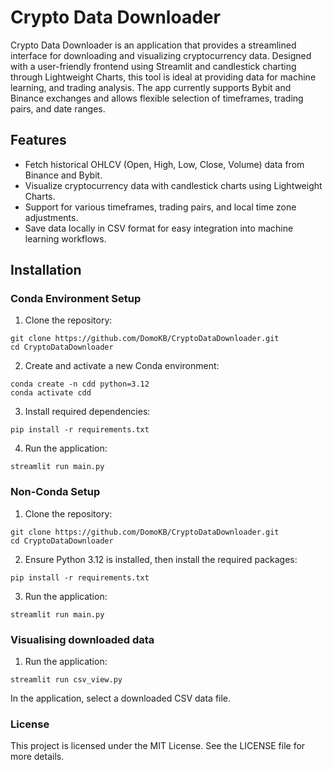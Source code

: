# Crypto Data Downloader

Crypto Data Downloader is an application that provides a streamlined interface for downloading and visualizing cryptocurrency data. Designed with a user-friendly frontend using Streamlit and candlestick charting through Lightweight Charts, this tool is ideal at providing data for machine learning, and trading analysis. The app currently supports Bybit and Binance exchanges and allows flexible selection of timeframes, trading pairs, and date ranges.

## Features
* Fetch historical OHLCV (Open, High, Low, Close, Volume) data from Binance and Bybit.
* Visualize cryptocurrency data with candlestick charts using Lightweight Charts.
* Support for various timeframes, trading pairs, and local time zone adjustments.
* Save data locally in CSV format for easy integration into machine learning workflows.

## Installation
### Conda Environment Setup
1. Clone the repository:

```
git clone https://github.com/DomoKB/CryptoDataDownloader.git
cd CryptoDataDownloader
```

2. Create and activate a new Conda environment:

```
conda create -n cdd python=3.12
conda activate cdd
```

3. Install required dependencies:

```
pip install -r requirements.txt
```

4. Run the application:

```
streamlit run main.py
```

### Non-Conda Setup

1. Clone the repository:

```
git clone https://github.com/DomoKB/CryptoDataDownloader.git
cd CryptoDataDownloader
```

2. Ensure Python 3.12 is installed, then install the required packages:

```
pip install -r requirements.txt
```

3. Run the application:

```
streamlit run main.py
```

### Visualising downloaded data

1. Run the application:

```
streamlit run csv_view.py
```

In the application, select a downloaded CSV data file.

### License
This project is licensed under the MIT License. See the LICENSE file for more details.

